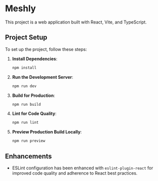 # Meshly

This project is a web application built with React, Vite, and TypeScript.

## Project Setup

To set up the project, follow these steps:

1.  **Install Dependencies**:

    ```bash
    npm install
    ```

2.  **Run the Development Server**:

    ```bash
    npm run dev
    ```

3.  **Build for Production**:

    ```bash
    npm run build
    ```

4.  **Lint for Code Quality**:

    ```bash
    npm run lint
    ```

5.  **Preview Production Build Locally**:

    ```bash
    npm run preview
    ```

## Enhancements

-   ESLint configuration has been enhanced with `eslint-plugin-react` for improved code quality and adherence to React best practices.